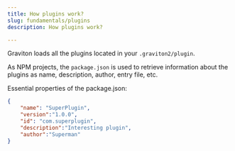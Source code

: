 ```yaml
---
title: How plugins work?
slug: fundamentals/plugins
description: How plugins work?

---
```



Graviton loads all the plugins located in your `.graviton2/plugin`.

As NPM projects, the `package.json` is used to retrieve information about the plugins as name, description, author, entry file, etc.

Essential properties of the package.json:

```json
{
	"name": "SuperPlugin",
	"version":"1.0.0",
	"id": "com.superplugin",
	"description":"Interesting plugin",
	"author":"Superman"
}
```

